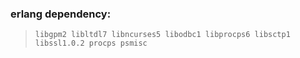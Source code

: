 ### erlang dependency:

>    `libgpm2 libltdl7 libncurses5 libodbc1 libprocps6 libsctp1 libssl1.0.2 procps psmisc`
